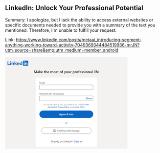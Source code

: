 ## LinkedIn: Unlock Your Professional Potential
Summary: I apologize, but I lack the ability to access external websites or specific documents needed to provide you with a summary of the text you mentioned. Therefore, I'm unable to fulfill your request.

Link: https://www.linkedin.com/posts/metaai_introducing-segment-anything-working-toward-activity-7049369344484519936-mrJN?utm_source=share&amp;utm_medium=member_android

<img src="/img/8619c671-0901-4826-9a65-cd9c44e7d7d8.png" width="400" />
<br/><br/>
